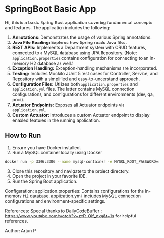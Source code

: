 # SpringBoot Basic App

Hi, this is a basic Spring Boot application covering fundamental concepts and features. The application includes the following:

1. **Annotations:** Demonstrates the usage of various Spring annotations.
2. **Java File Reading:** Explores how Spring reads Java files.
3. **REST APIs:** Implements a Department system with CRUD features, connected to a MySQL database using JPA Repository. (Note: `application.properties` contains configuration for connecting to an in-memory H2 database as well.)
4. **Exception Handling:** Exception-handling mechanisms are incorporated.
5. **Testing:** Includes Mockito JUnit 5 test cases for Controller, Service, and Repository with a simplified and easy-to-understand approach.
6. **Configuration Files:** Utilizes both `application.properties` and `application.yml` files. The latter contains MySQL connection configurations, and configurations for different environments (dev, qa, prod).
7. **Actuator Endpoints:** Exposes all Actuator endpoints via `application.yml`.
8. **Custom Actuator:** Introduces a custom Actuator endpoint to display enabled features in the running application.

## How to Run

1. Ensure you have Docker installed.
2. Run a MySQL container locally using Docker.

```bash
docker run -p 3306:3306 --name mysql-container -e MYSQL_ROOT_PASSWORD=root -e MYSQL_DATABASE=springbootdb -d mysql:latest
```

3. Clone this repository and navigate to the project directory.
4. Open the project in your favorite IDE.
5. Run the Spring Boot application.

Configuration: 
application.properties: Contains configurations for the in-memory H2 database.
application.yml: Includes MySQL connection configurations and environment-specific settings.

References: 
Special thanks to DailyCodeBuffer : https://www.youtube.com/watch?v=zvR-Oif_nxg&t=1s for helpful references.

Author:  Arjun P
